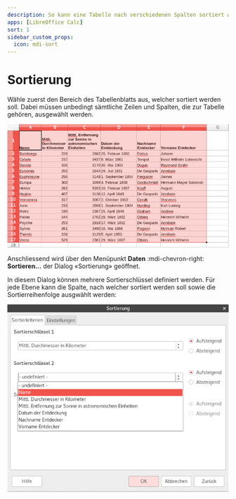 ```yaml
---
description: So kann eine Tabelle nach verschiedenen Spalten sortiert werden.
apps: [LibreOffice Calc]
sort: 1
sidebar_custom_props:
  icon: mdi-sort
---
```


# Sortierung



Wähle zuerst den Bereich des Tabellenblatts aus, welcher sortiert werden soll. Dabei müssen unbedingt sämtliche Zeilen und Spalten, die zur Tabelle gehören, ausgewählt werden.

![](./images/select-table.lo.png)

Anschliessend wird über den Menüpunkt __Daten__ :mdi-chevron-right: __Sortieren...__ der Dialog «Sortierung» geöffnet.

In diesem Dialog können mehrere Sortierschlüssel definiert werden. Für jede Ebene kann die Spalte, nach welcher sortiert werden soll sowie die Sortierreihenfolge ausgwählt werden:

![](./images/sort-dialog.lo.png)
